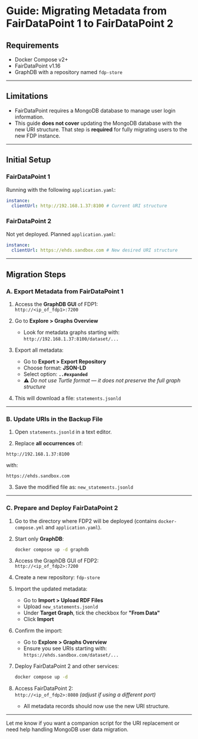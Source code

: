 # Guide: Migrating Metadata from FairDataPoint 1 to FairDataPoint 2

## Requirements
- Docker Compose v2+
- FairDataPoint v1.16
- GraphDB with a repository named `fdp-store`

---

## Limitations
- FairDataPoint requires a MongoDB database to manage user login information.
- This guide **does not cover** updating the MongoDB database with the new URI structure. That step is **required** for fully migrating users to the new FDP instance.

---

## Initial Setup

### FairDataPoint 1

Running with the following `application.yaml`:

```yaml
instance:
  clientUrl: http://192.168.1.37:8100 # Current URI structure
```

### FairDataPoint 2

Not yet deployed. Planned `application.yaml`:

```yaml
instance:
  clientUrl: https://ehds.sandbox.com # New desired URI structure
```

---

## Migration Steps

### A. Export Metadata from FairDataPoint 1

1. Access the **GraphDB GUI** of FDP1:  
   `http://<ip_of_fdp1>:7200`

2. Go to **Explore > Graphs Overview**  
   - Look for metadata graphs starting with:  
     `http://192.168.1.37:8100/dataset/...`

3. Export all metadata:
   - Go to **Export > Export Repository**
   - Choose format: **JSON-LD**
   - Select option: **`..#expanded`**
   - ⚠️ *Do not use Turtle format — it does not preserve the full graph structure*

4. This will download a file: `statements.jsonld`

---

### B. Update URIs in the Backup File

1. Open `statements.jsonld` in a text editor.

2. Replace **all occurrences** of:

```
http://192.168.1.37:8100
```

with:

```
https://ehds.sandbox.com
```

3. Save the modified file as: `new_statements.jsonld`

---

### C. Prepare and Deploy FairDataPoint 2

1. Go to the directory where FDP2 will be deployed (contains `docker-compose.yml` and `application.yaml`).

2. Start only **GraphDB**:
   ```bash
   docker compose up -d graphdb
   ```

3. Access the GraphDB GUI of FDP2:  
   `http://<ip_of_fdp2>:7200`

4. Create a new repository: `fdp-store`

5. Import the updated metadata:
   - Go to **Import > Upload RDF Files**
   - Upload `new_statements.jsonld`
   - Under **Target Graph**, tick the checkbox for **"From Data"**
   - Click **Import**

6. Confirm the import:
   - Go to **Explore > Graphs Overview**
   - Ensure you see URIs starting with:  
     `https://ehds.sandbox.com/dataset/...`

7. Deploy FairDataPoint 2 and other services:
   ```bash
   docker compose up -d
   ```

8. Access FairDataPoint 2:  
   `http://<ip_of_fdp2>:8080` *(adjust if using a different port)*  
   - All metadata records should now use the new URI structure.

---

Let me know if you want a companion script for the URI replacement or need help handling MongoDB user data migration.
